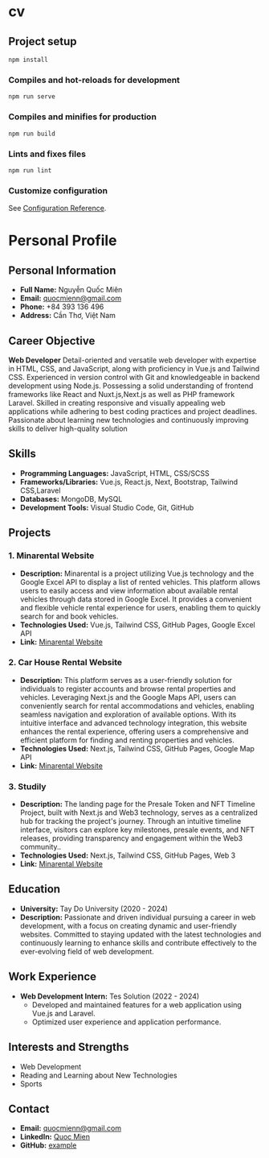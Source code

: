 # cv

## Project setup
```
npm install
```

### Compiles and hot-reloads for development
```
npm run serve
```

### Compiles and minifies for production
```
npm run build
```

### Lints and fixes files
```
npm run lint
```

### Customize configuration
See [Configuration Reference](https://cli.vuejs.org/config/).

# Personal Profile

## Personal Information
- **Full Name:** Nguyễn Quốc Miên
- **Email:** quocmienn@gmail.com
- **Phone:** +84 393 136 496
- **Address:** Cần Thơ, Việt Nam

## Career Objective
**Web Developer** 
Detail-oriented and versatile web developer with expertise in HTML, CSS, and JavaScript, along with proficiency in Vue.js and Tailwind CSS. Experienced in version control with Git and knowledgeable in backend development using Node.js. Possessing a solid understanding of frontend frameworks like React and Nuxt.js,Next.js as well as PHP framework Laravel. Skilled in creating responsive and visually appealing web applications while adhering to best coding practices and project deadlines. Passionate about learning new technologies and continuously improving skills to deliver high-quality solution

## Skills
- **Programming Languages:** JavaScript, HTML, CSS/SCSS
- **Frameworks/Libraries:** Vue.js, React.js, Next, Bootstrap, Tailwind CSS,Laravel
- **Databases:** MongoDB, MySQL
- **Development Tools:** Visual Studio Code, Git, GitHub

## Projects
### 1. Minarental Website
- **Description:** Minarental is a project utilizing Vue.js technology and the Google Excel API to display a list of rented vehicles.   This platform allows users to easily access and view information about available rental vehicles through data stored in Google Excel. It provides a convenient and flexible vehicle rental experience for users, enabling them to quickly search for and book vehicles.
- **Technologies Used:** Vue.js, Tailwind CSS, GitHub Pages, Google Excel API
- **Link:** [Minarental Website](https://github.com/quocmien/Minarental)

### 2. Car House Rental Website
- **Description:** This platform serves as a user-friendly solution for individuals to register accounts and browse rental properties and vehicles. Leveraging Next.js and the Google Maps API, users can conveniently search for rental accommodations and vehicles, enabling seamless navigation and exploration of available options. With its intuitive interface and advanced technology integration, this website enhances the rental experience, offering users a comprehensive and efficient platform for finding and renting properties and vehicles.
- **Technologies Used:** Next.js, Tailwind CSS, GitHub Pages, Google Map API
- **Link:** [Minarental Website](http://staydrivefinder.com/)

### 3. Studily
- **Description:** The landing page for the Presale Token and NFT Timeline Project, built with Next.js and Web3 technology, serves as a centralized hub for tracking the project's journey. Through an intuitive timeline interface, visitors can explore key milestones, presale events, and NFT releases, providing transparency and engagement within the Web3 community..
- **Technologies Used:** Next.js, Tailwind CSS, GitHub Pages, Web 3
- **Link:** [Minarental Website](https://beta.studily.io/)

## Education
- **University:** Tay Do University (2020 - 2024)
- **Description:** Passionate and driven individual pursuing a career in web development, with a focus on creating dynamic and user-friendly websites. Committed to staying updated with the latest technologies and continuously learning to enhance skills and contribute effectively to the ever-evolving field of web development.

## Work Experience
- **Web Development Intern:** Tes Solution (2022 - 2024)
  - Developed and maintained features for a web application using Vue.js and Laravel.
  - Optimized user experience and application performance.

## Interests and Strengths
- Web Development
- Reading and Learning about New Technologies
- Sports

## Contact
- **Email:** quocmienn@gmail.com
- **LinkedIn:** [Quoc Mien](https://www.linkedin.com/in/quốc-miên-nguyễn-43859221a)
- **GitHub:** [example](https://github.com/quocmien)
